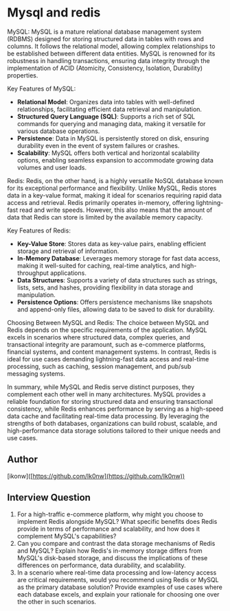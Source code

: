 # Mysql and redis

MySQL: MySQL is a mature relational database management system (RDBMS) designed for storing structured data in tables with rows and columns. It follows the relational model, allowing complex relationships to be established between different data entities. MySQL is renowned for its robustness in handling transactions, ensuring data integrity through the implementation of ACID (Atomicity, Consistency, Isolation, Durability) properties.

Key Features of MySQL:

* **Relational Model**: Organizes data into tables with well-defined relationships, facilitating efficient data retrieval and manipulation.
* **Structured Query Language (SQL)**: Supports a rich set of SQL commands for querying and managing data, making it versatile for various database operations.
* **Persistence**: Data in MySQL is persistently stored on disk, ensuring durability even in the event of system failures or crashes.
* **Scalability**: MySQL offers both vertical and horizontal scalability options, enabling seamless expansion to accommodate growing data volumes and user loads.

Redis: Redis, on the other hand, is a highly versatile NoSQL database known for its exceptional performance and flexibility. Unlike MySQL, Redis stores data in a key-value format, making it ideal for scenarios requiring rapid data access and retrieval. Redis primarily operates in-memory, offering lightning-fast read and write speeds. However, this also means that the amount of data that Redis can store is limited by the available memory capacity.

Key Features of Redis:

* **Key-Value Store**: Stores data as key-value pairs, enabling efficient storage and retrieval of information.
* **In-Memory Database**: Leverages memory storage for fast data access, making it well-suited for caching, real-time analytics, and high-throughput applications.
* **Data Structures**: Supports a variety of data structures such as strings, lists, sets, and hashes, providing flexibility in data storage and manipulation.
* **Persistence Options**: Offers persistence mechanisms like snapshots and append-only files, allowing data to be saved to disk for durability.

Choosing Between MySQL and Redis: The choice between MySQL and Redis depends on the specific requirements of the application. MySQL excels in scenarios where structured data, complex queries, and transactional integrity are paramount, such as e-commerce platforms, financial systems, and content management systems. In contrast, Redis is ideal for use cases demanding lightning-fast data access and real-time processing, such as caching, session management, and pub/sub messaging systems.

In summary, while MySQL and Redis serve distinct purposes, they complement each other well in many architectures. MySQL provides a reliable foundation for storing structured data and ensuring transactional consistency, while Redis enhances performance by serving as a high-speed data cache and facilitating real-time data processing. By leveraging the strengths of both databases, organizations can build robust, scalable, and high-performance data storage solutions tailored to their unique needs and use cases.

## Author

\[ikonw]\([https://github.com/Ik0nw](https://github.com/Ik0nw))

## Interview Question

1. For a high-traffic e-commerce platform, why might you choose to implement Redis alongside MySQL? What specific benefits does Redis provide in terms of performance and scalability, and how does it complement MySQL's capabilities?
2. Can you compare and contrast the data storage mechanisms of Redis and MySQL? Explain how Redis's in-memory storage differs from MySQL's disk-based storage, and discuss the implications of these differences on performance, data durability, and scalability.
3. In a scenario where real-time data processing and low-latency access are critical requirements, would you recommend using Redis or MySQL as the primary database solution? Provide examples of use cases where each database excels, and explain your rationale for choosing one over the other in such scenarios.
